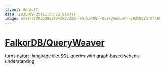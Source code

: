 ```yaml
---
layout: default
date: 2025-09-25T11:55:22.016717
image: assets/20250925T043937320--FalkorDB--QueryWeaver--20250925T044609600--cropped.png
---
```


# [FalkorDB/QueryWeaver](https://github.com/FalkorDB/QueryWeaver)

turns natural language into SQL queries with graph-based schema understanding

